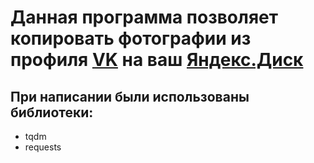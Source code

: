 # Данная программа позволяет копировать фотографии из профиля [VK](https://vk.com/) на ваш [Яндекс.Диск](https://disk.yandex.ru/)

## При написании были использованы библиотеки:
 - tqdm
 - requests